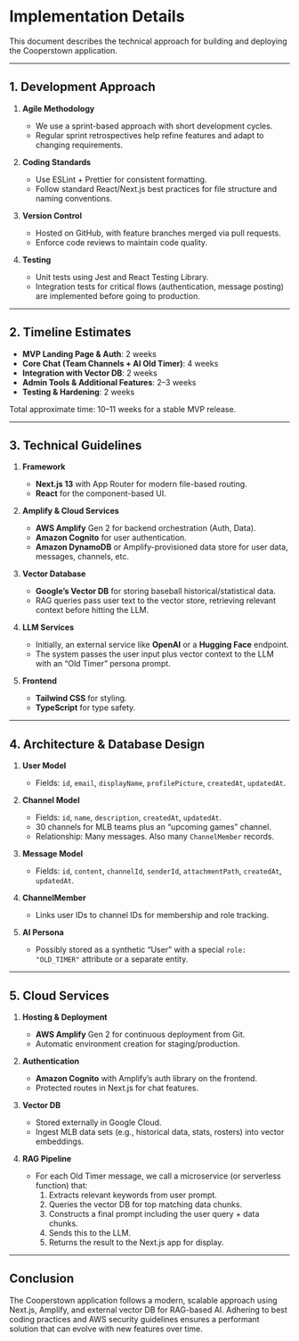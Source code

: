 # Implementation Details

This document describes the technical approach for building and deploying the Cooperstown application.

---

## 1. Development Approach

1. **Agile Methodology**
   - We use a sprint-based approach with short development cycles.
   - Regular sprint retrospectives help refine features and adapt to changing requirements.

2. **Coding Standards**
   - Use ESLint + Prettier for consistent formatting.
   - Follow standard React/Next.js best practices for file structure and naming conventions.

3. **Version Control**
   - Hosted on GitHub, with feature branches merged via pull requests.
   - Enforce code reviews to maintain code quality.

4. **Testing**
   - Unit tests using Jest and React Testing Library.
   - Integration tests for critical flows (authentication, message posting) are implemented before going to production.

---

## 2. Timeline Estimates

- **MVP Landing Page & Auth**: 2 weeks
- **Core Chat (Team Channels + AI Old Timer)**: 4 weeks
- **Integration with Vector DB**: 2 weeks
- **Admin Tools & Additional Features**: 2–3 weeks
- **Testing & Hardening**: 2 weeks

Total approximate time: 10–11 weeks for a stable MVP release.

---

## 3. Technical Guidelines

1. **Framework**
   - **Next.js 13** with App Router for modern file-based routing.
   - **React** for the component-based UI.

2. **Amplify & Cloud Services**
   - **AWS Amplify** Gen 2 for backend orchestration (Auth, Data).
   - **Amazon Cognito** for user authentication.
   - **Amazon DynamoDB** or Amplify-provisioned data store for user data, messages, channels, etc.

3. **Vector Database**
   - **Google’s Vector DB** for storing baseball historical/statistical data.
   - RAG queries pass user text to the vector store, retrieving relevant context before hitting the LLM.

4. **LLM Services**
   - Initially, an external service like **OpenAI** or a **Hugging Face** endpoint.
   - The system passes the user input plus vector context to the LLM with an “Old Timer” persona prompt.

5. **Frontend**
   - **Tailwind CSS** for styling.
   - **TypeScript** for type safety.

---

## 4. Architecture & Database Design

1. **User Model**
   - Fields: `id`, `email`, `displayName`, `profilePicture`, `createdAt`, `updatedAt`.

2. **Channel Model**
   - Fields: `id`, `name`, `description`, `createdAt`, `updatedAt`.
   - 30 channels for MLB teams plus an “upcoming games” channel.
   - Relationship: Many messages. Also many `ChannelMember` records.

3. **Message Model**
   - Fields: `id`, `content`, `channelId`, `senderId`, `attachmentPath`, `createdAt`, `updatedAt`.

4. **ChannelMember**
   - Links user IDs to channel IDs for membership and role tracking.

5. **AI Persona**
   - Possibly stored as a synthetic “User” with a special `role: "OLD_TIMER"` attribute or a separate entity.

---

## 5. Cloud Services

1. **Hosting & Deployment**
   - **AWS Amplify** Gen 2 for continuous deployment from Git.
   - Automatic environment creation for staging/production.

2. **Authentication**
   - **Amazon Cognito** with Amplify’s auth library on the frontend.
   - Protected routes in Next.js for chat features.

3. **Vector DB**
   - Stored externally in Google Cloud.
   - Ingest MLB data sets (e.g., historical data, stats, rosters) into vector embeddings.

4. **RAG Pipeline**
   - For each Old Timer message, we call a microservice (or serverless function) that:
     1. Extracts relevant keywords from user prompt.
     2. Queries the vector DB for top matching data chunks.
     3. Constructs a final prompt including the user query + data chunks.
     4. Sends this to the LLM.
     5. Returns the result to the Next.js app for display.

---

## Conclusion

The Cooperstown application follows a modern, scalable approach using Next.js, Amplify, and external vector DB for RAG-based AI. Adhering to best coding practices and AWS security guidelines ensures a performant solution that can evolve with new features over time.